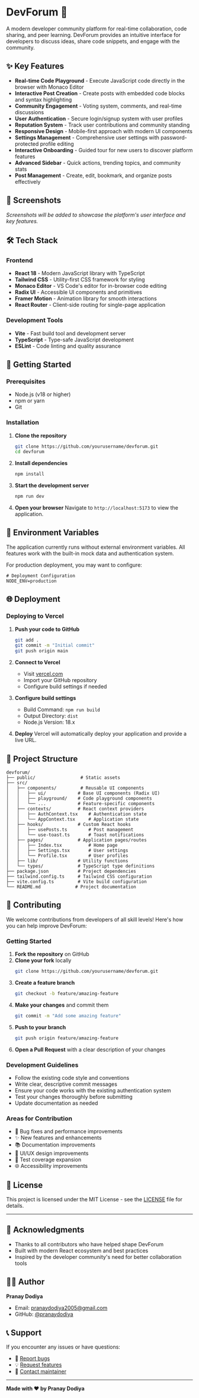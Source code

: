
# DevForum 🚀

A modern developer community platform for real-time collaboration, code sharing, and peer learning. DevForum provides an intuitive interface for developers to discuss ideas, share code snippets, and engage with the community.

## ✨ Key Features

- **Real-time Code Playground** - Execute JavaScript code directly in the browser with Monaco Editor
- **Interactive Post Creation** - Create posts with embedded code blocks and syntax highlighting
- **Community Engagement** - Voting system, comments, and real-time discussions
- **User Authentication** - Secure login/signup system with user profiles
- **Reputation System** - Track user contributions and community standing
- **Responsive Design** - Mobile-first approach with modern UI components
- **Settings Management** - Comprehensive user settings with password-protected profile editing
- **Interactive Onboarding** - Guided tour for new users to discover platform features
- **Advanced Sidebar** - Quick actions, trending topics, and community stats
- **Post Management** - Create, edit, bookmark, and organize posts effectively

## 📸 Screenshots

*Screenshots will be added to showcase the platform's user interface and key features.*

## 🛠️ Tech Stack

### Frontend
- **React 18** - Modern JavaScript library with TypeScript
- **Tailwind CSS** - Utility-first CSS framework for styling
- **Monaco Editor** - VS Code's editor for in-browser code editing
- **Radix UI** - Accessible UI components and primitives
- **Framer Motion** - Animation library for smooth interactions
- **React Router** - Client-side routing for single-page application

### Development Tools
- **Vite** - Fast build tool and development server
- **TypeScript** - Type-safe JavaScript development
- **ESLint** - Code linting and quality assurance

## 🚀 Getting Started

### Prerequisites

- Node.js (v18 or higher)
- npm or yarn
- Git

### Installation

1. **Clone the repository**
   ```bash
   git clone https://github.com/yourusername/devforum.git
   cd devforum
   ```

2. **Install dependencies**
   ```bash
   npm install
   ```

3. **Start the development server**
   ```bash
   npm run dev
   ```

4. **Open your browser**
   Navigate to `http://localhost:5173` to view the application.

## 🔧 Environment Variables

The application currently runs without external environment variables. All features work with the built-in mock data and authentication system.

For production deployment, you may want to configure:

```env
# Deployment Configuration
NODE_ENV=production
```

## 🌐 Deployment

### Deploying to Vercel

1. **Push your code to GitHub**
   ```bash
   git add .
   git commit -m "Initial commit"
   git push origin main
   ```

2. **Connect to Vercel**
   - Visit [vercel.com](https://vercel.com)
   - Import your GitHub repository
   - Configure build settings if needed

3. **Configure build settings**
   - Build Command: `npm run build`
   - Output Directory: `dist`
   - Node.js Version: 18.x

4. **Deploy**
   Vercel will automatically deploy your application and provide a live URL.

## 📁 Project Structure

```
devforum/
├── public/                 # Static assets
├── src/
│   ├── components/         # Reusable UI components
│   │   ├── ui/            # Base UI components (Radix UI)
│   │   ├── playground/    # Code playground components
│   │   └── ...            # Feature-specific components
│   ├── contexts/          # React context providers
│   │   ├── AuthContext.tsx    # Authentication state
│   │   └── AppContext.tsx     # Application state
│   ├── hooks/             # Custom React hooks
│   │   ├── usePosts.ts        # Post management
│   │   └── use-toast.ts       # Toast notifications
│   ├── pages/             # Application pages/routes
│   │   ├── Index.tsx          # Home page
│   │   ├── Settings.tsx       # User settings
│   │   └── Profile.tsx        # User profiles
│   ├── lib/               # Utility functions
│   └── types/             # TypeScript type definitions
├── package.json           # Project dependencies
├── tailwind.config.ts     # Tailwind CSS configuration
├── vite.config.ts         # Vite build configuration
└── README.md             # Project documentation
```

## 🤝 Contributing

We welcome contributions from developers of all skill levels! Here's how you can help improve DevForum:

### Getting Started

1. **Fork the repository** on GitHub
2. **Clone your fork** locally
   ```bash
   git clone https://github.com/yourusername/devforum.git
   ```
3. **Create a feature branch**
   ```bash
   git checkout -b feature/amazing-feature
   ```
4. **Make your changes** and commit them
   ```bash
   git commit -m "Add some amazing feature"
   ```
5. **Push to your branch**
   ```bash
   git push origin feature/amazing-feature
   ```
6. **Open a Pull Request** with a clear description of your changes

### Development Guidelines

- Follow the existing code style and conventions
- Write clear, descriptive commit messages
- Ensure your code works with the existing authentication system
- Test your changes thoroughly before submitting
- Update documentation as needed

### Areas for Contribution

- 🐛 Bug fixes and performance improvements
- ✨ New features and enhancements
- 📚 Documentation improvements
- 🎨 UI/UX design improvements
- 🧪 Test coverage expansion
- 🌐 Accessibility improvements

## 📝 License

This project is licensed under the MIT License - see the [LICENSE](LICENSE) file for details.

---

## 🙏 Acknowledgments

- Thanks to all contributors who have helped shape DevForum
- Built with modern React ecosystem and best practices
- Inspired by the developer community's need for better collaboration tools

## 👨‍💻 Author

**Pranay Dodiya**
- Email: [pranaydodiya2005@gmail.com](mailto:pranaydodiya2005@gmail.com)
- GitHub: [@pranaydodiya](https://github.com/pranaydodiya)

## 📞 Support

If you encounter any issues or have questions:

- 🐛 [Report bugs](https://github.com/pranaydodiya/devforum/issues)
- 💡 [Request features](https://github.com/pranaydodiya/devforum/issues)
- 📧 [Contact maintainer](mailto:pranaydodiya2005@gmail.com)

---

**Made with ❤️ by Pranay Dodiya**

